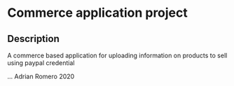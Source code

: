 # Commerce application project

## Description

A commerce based application for uploading information on products to sell using paypal credential

...
Adrian Romero 2020